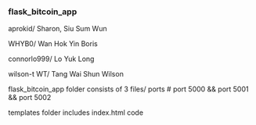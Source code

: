 ### flask_bitcoin_app
aprokid/ Sharon, Siu Sum Wun


WHYB0/ Wan Hok Yin Boris


connorlo999/ Lo Yuk Long


wilson-t WT/ Tang Wai Shun Wilson


flask_bitcoin_app folder consists of 3 files/ ports     # port 5000 && port 5001 && port 5002


templates folder includes index.html code

